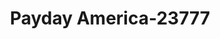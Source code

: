 ---
f_zip-code: 55904
f_state-code: MN
title: Payday America-23777
f_phone: 507-281-1900
f_city-only: Rochester
f_address: 27 9Th Street Southeast Rochester
f_location-unique-id: '23777'
slug: payday-america-23777
updated-on: '2024-05-30T13:46:58.046Z'
created-on: '2024-05-30T13:36:59.803Z'
published-on: '2024-05-30T13:54:32.469Z'
f_city-state: cms/city/rochester-mn.md
f_company: cms/company/payday-america.md
f_state: cms/state/minnesota.md
layout: '[payday-loan].html'
tags: payday-loan
---
